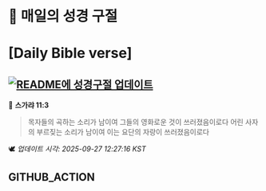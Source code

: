 # 🙏 매일의 성경 구절
# [Daily Bible verse]
## [![README에 성경구절 업데이트](https://github.com/DONGSUKA/first_test/actions/workflows/update-readme-bible.yml/badge.svg)](https://github.com/DONGSUKA/first_test/actions/workflows/update-readme-bible.yml)
<!-- START_BIBLE_VERSE -->
📖 **스가랴 11:3**
> 목자들의 곡하는 소리가 남이여 그들의 영화로운 것이 쓰러졌음이로다 어린 사자의 부르짖는 소리가 남이여 이는 요단의 자랑이 쓰러졌음이로다

🕊️ _업데이트 시각: 2025-09-27 12:27:16 KST_
  <!-- END_BIBLE_VERSE -->
## GITHUB_ACTION

